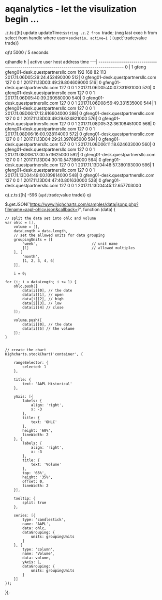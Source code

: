 # aqanalytics - let the visulization begin ...

.z.ts:{[h] update updateTime:`$string .z.Z from `trade; (neg last exec h from select from handle where user=`socketio, active=1 )(`upd;`trade;value trade)}

q)\t 5000 / 5 seconds

q)handle
h  | active user  host                              address        time
---| -------------------------------------------------------------------------------------------
0  | 1      gfeng gfeng01-desk.questpartnersllc.com 192 168 82 113 2017.11.06D05:29:24.452490000
512| 0            gfeng01-desk.questpartnersllc.com 127 0   0  1   2017.11.13D03:49:29.804609000
516| 0            gfeng01-desk.questpartnersllc.com 127 0   0  1   2017.11.06D05:40:07.331931000
520| 0            gfeng01-desk.questpartnersllc.com 127 0   0  1   2017.11.06D05:40:39.260580000
540| 0            gfeng01-desk.questpartnersllc.com 127 0   0  1   2017.11.06D08:56:49.331535000
544| 1            gfeng01-desk.questpartnersllc.com 127 0   0  1   2017.11.08D06:17:12.616904000
288| 0            gfeng01-desk.questpartnersllc.com 127 0   0  1   2017.11.13D03:49:29.624821000
576| 0            gfeng01-desk.questpartnersllc.com 127 0   0  1   2017.11.08D05:32:36.108451000
568| 0            gfeng01-desk.questpartnersllc.com 127 0   0  1   2017.11.08D06:16:00.928114000
572| 0            gfeng01-desk.questpartnersllc.com 127 0   0  1   2017.11.13D04:29:21.397695000
584| 0            gfeng01-desk.questpartnersllc.com 127 0   0  1   2017.11.08D06:11:18.624633000
560| 0            gfeng01-desk.questpartnersllc.com 127 0   0  1   2017.11.08D06:17:00.573625000
592| 0            gfeng01-desk.questpartnersllc.com 127 0   0  1   2017.11.13D04:30:10.547386000
564| 0            gfeng01-desk.questpartnersllc.com 127 0   0  1   2017.11.13D04:48:57.380193000
596| 1            gfeng01-desk.questpartnersllc.com 127 0   0  1   2017.11.13D04:49:00.109814000
548| 0            gfeng01-desk.questpartnersllc.com 127 0   0  1   2017.11.13D04:47:40.801630000
528| 0            gfeng01-desk.questpartnersllc.com 127 0   0  1   2017.11.13D04:45:12.657703000

q).z.ts:{[h] -596 (`upd;`trade;value trade)}
q)


$.getJSON('https://www.highcharts.com/samples/data/jsonp.php?filename=aapl-ohlcv.json&callback=?', function (data) {

    // split the data set into ohlc and volume
    var ohlc = [],
        volume = [],
        dataLength = data.length,
        // set the allowed units for data grouping
        groupingUnits = [[
            'week',                         // unit name
            [1]                             // allowed multiples
        ], [
            'month',
            [1, 2, 3, 4, 6]
        ]],

        i = 0;

    for (i; i < dataLength; i += 1) {
        ohlc.push([
            data[i][0], // the date
            data[i][1], // open
            data[i][2], // high
            data[i][3], // low
            data[i][4] // close
        ]);

        volume.push([
            data[i][0], // the date
            data[i][5] // the volume
        ]);
    }


    // create the chart
    Highcharts.stockChart('container', {

        rangeSelector: {
            selected: 1
        },

        title: {
            text: 'AAPL Historical'
        },

        yAxis: [{
            labels: {
                align: 'right',
                x: -3
            },
            title: {
                text: 'OHLC'
            },
            height: '60%',
            lineWidth: 2
        }, {
            labels: {
                align: 'right',
                x: -3
            },
            title: {
                text: 'Volume'
            },
            top: '65%',
            height: '35%',
            offset: 0,
            lineWidth: 2
        }],

        tooltip: {
            split: true
        },

        series: [{
            type: 'candlestick',
            name: 'AAPL',
            data: ohlc,
            dataGrouping: {
                units: groupingUnits
            }
        }, {
            type: 'column',
            name: 'Volume',
            data: volume,
            yAxis: 1,
            dataGrouping: {
                units: groupingUnits
            }
        }]
    });
});
